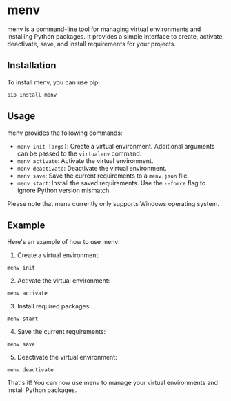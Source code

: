 # menv

menv is a command-line tool for managing virtual environments and installing Python packages. It provides a simple interface to create, activate, deactivate, save, and install requirements for your projects.

## Installation

To install menv, you can use pip:

```
pip install menv
```

## Usage

menv provides the following commands:

- `menv init [args]`: Create a virtual environment. Additional arguments can be passed to the `virtualenv` command.
- `menv activate`: Activate the virtual environment.
- `menv deactivate`: Deactivate the virtual environment.
- `menv save`: Save the current requirements to a `menv.json` file.
- `menv start`: Install the saved requirements. Use the `--force` flag to ignore Python version mismatch.

Please note that menv currently only supports Windows operating system.

## Example

Here's an example of how to use menv:

1. Create a virtual environment:

```
menv init
```

2. Activate the virtual environment:

```
menv activate
```

3. Install required packages:

```
menv start
```

4. Save the current requirements:

```
menv save
```

5. Deactivate the virtual environment:

```
menv deactivate
```

That's it! You can now use menv to manage your virtual environments and install Python packages.
